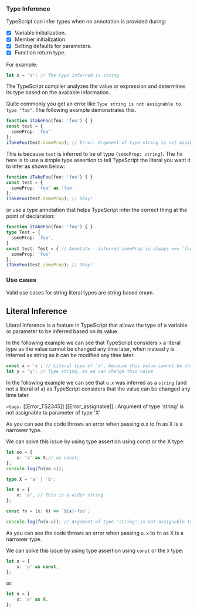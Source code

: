 
### Type Inference

TypeScript can infer types when no annotation is provided during:

- [x] Variable initialization.
- [x] Member initialization.
- [x] Setting defaults for parameters.
- [x] Function return type.

For example:

```typescript
let x = 'x'; // The type inferred is string
```

The TypeScript compiler analyzes the value or expression and determines its type based on the available information.

Quite commonly you get an error like `Type string is not assignable to type "foo"`. The following example demonstrates this.

```ts
function iTakeFoo(foo: 'foo') { }
const test = {
  someProp: 'foo'
};
iTakeFoo(test.someProp); // Error: Argument of type string is not assignable to parameter of type 'foo'
```

This is because `test` is inferred to be of type `{someProp: string}`. The fix here is to use a simple type assertion to tell TypeScript the literal you want it to infer as shown below: 

```ts
function iTakeFoo(foo: 'foo') { }
const test = {
  someProp: 'foo' as 'foo'
};
iTakeFoo(test.someProp); // Okay!
```

or use a type annotation that helps TypeScript infer the correct thing at the point of declaration: 

```ts
function iTakeFoo(foo: 'foo') { }
type Test = {
  someProp: 'foo',
}
const test: Test = { // Annotate - inferred someProp is always === 'foo'
  someProp: 'foo' 
}; 
iTakeFoo(test.someProp); // Okay!
```

### Use cases
Valid use cases for string literal types are string based enum.


## Literal Inference

Literal Inference is a feature in TypeScript that allows the type of a variable or parameter to be inferred based on its value.

In the following example we can see that TypeScript considers `x` a literal type as the value cannot be changed any time later, when instead `y` is inferred as string as it can be modified any time later.

```typescript
const x = 'x'; // Literal type of 'x', because this value cannot be changed
let y = 'y'; // Type string, as we can change this value
```

In the following example we can see that `o.x` was inferred as a `string` (and not a literal of `a`) as TypeScript considers that the value can be changed any time later.

`>tags:` [[Error_TS2345]] [[Error_assignable]] : Argument of type 'string' is not assignable to parameter of type 'X'

As you can see the code throws an error when passing o.x to fn as X is a narrower type.

We can solve this issue by using type assertion using const or the X type:

```ts
let oo = {
    x: 'a' as X,// as const,
};
console.log(fn(oo.x));
```

<!-- skip -->
```ts
type X = 'a' | 'b';

let o = {
    x: 'a', // This is a wider string
};

const fn = (x: X) => `${x}-foo`;

console.log(fn(o.x)); // Argument of type 'string' is not assignable to parameter of type 'X'
```

As you can see the code throws an error when passing `o.x` to `fn` as X is a narrower type.

We can solve this issue by using type assertion using `const` or the `X` type:

<!-- skip -->
```typescript
let o = {
    x: 'a' as const,
};
```

or:

<!-- skip -->
```typescript
let o = {
    x: 'a' as X,
};
```


